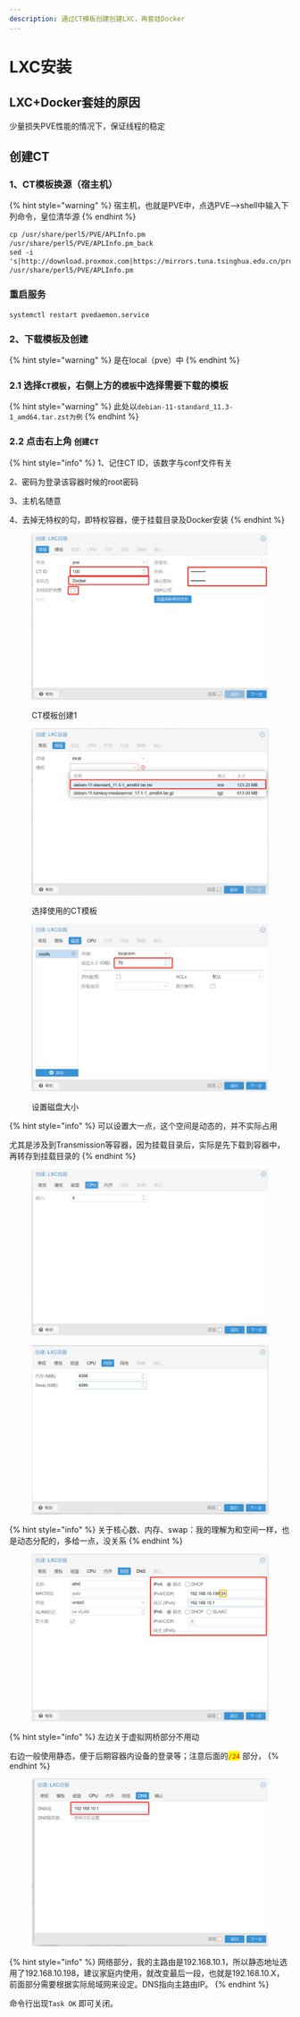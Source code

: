 ```yaml
---
description: 通过CT模板创建创建LXC，再套娃Docker
---
```


# LXC安装

## LXC+Docker套娃的原因

少量损失PVE性能的情况下，保证线程的稳定

## 创建CT

### 1、CT模板换源（宿主机）

{% hint style="warning" %}
宿主机，也就是PVE中，点选PVE-->shell中输入下列命令，皇位清华源
{% endhint %}

```
cp /usr/share/perl5/PVE/APLInfo.pm /usr/share/perl5/PVE/APLInfo.pm_back
sed -i 's|http://download.proxmox.com|https://mirrors.tuna.tsinghua.edu.cn/proxmox|g' /usr/share/perl5/PVE/APLInfo.pm
```

### 重启服务

```
systemctl restart pvedaemon.service
```

### 2、下载模板及创建

{% hint style="warning" %}
是在local（pve）中
{% endhint %}

### 2.1 选择`CT模板`，右侧上方的`模板`中选择需要下载的模板

{% hint style="warning" %}
此处以`debian-11-standard_11.3-1_amd64.tar.zst为例`
{% endhint %}

### 2.2 点击右上角 `创建CT` &#x20;

{% hint style="info" %}
1、记住CT ID，该数字与conf文件有关

2、密码为登录该容器时候的root密码

3、主机名随意

4、去掉无特权的勾，即特权容器，便于挂载目录及Docker安装
{% endhint %}

<figure><img src="../../.gitbook/assets/image (7) (1).png" alt=""><figcaption><p>CT模板创建1</p></figcaption></figure>

<figure><img src="../../.gitbook/assets/image (8).png" alt=""><figcaption><p>选择使用的CT模板</p></figcaption></figure>

<figure><img src="../../.gitbook/assets/image (3) (1).png" alt=""><figcaption><p>设置磁盘大小</p></figcaption></figure>

{% hint style="info" %}
可以设置大一点，这个空间是动态的，并不实际占用

尤其是涉及到Transmission等容器，因为挂载目录后，实际是先下载到容器中，再转存到挂载目录的
{% endhint %}

<figure><img src="../../.gitbook/assets/image (6).png" alt=""><figcaption></figcaption></figure>

<figure><img src="../../.gitbook/assets/image (4) (1) (1).png" alt=""><figcaption></figcaption></figure>

{% hint style="info" %}
关于核心数、内存、swap：我的理解为和空间一样，也是动态分配的，多给一点，没关系
{% endhint %}

<figure><img src="../../.gitbook/assets/image (1) (1) (1) (1).png" alt=""><figcaption></figcaption></figure>

{% hint style="info" %}
左边关于虚拟网桥部分不用动

右边一般使用静态，便于后期容器内设备的登录等；注意后面的<mark style="color:red;">`/24`</mark> 部分，
{% endhint %}

<figure><img src="../../.gitbook/assets/image (2) (1).png" alt=""><figcaption></figcaption></figure>

{% hint style="info" %}
网络部分，我的主路由是192.168.10.1，所以静态地址选用了192.168.10.198，建议家庭内使用，就改变最后一段，也就是192.168.10.X，前面部分需要根据实际局域网来设定。DNS指向主路由IP。
{% endhint %}

命令行出现`Task OK` 即可关闭。
